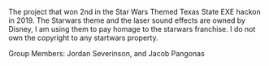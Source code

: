 The project that won 2nd in the Star Wars Themed Texas State EXE hackon in 2019.
The Starwars theme and the laser sound effects are owned by Disney, I am using them to pay homage to the starwars franchise. I do not own
the copyright to any startwars property.

Group Members: Jordan Severinson, and Jacob Pangonas
